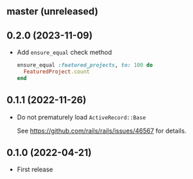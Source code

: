 ## master (unreleased)

## 0.2.0 (2023-11-09)

- Add `ensure_equal` check method

    ```ruby
    ensure_equal :featured_projects, to: 100 do
      FeaturedProject.count
    end
    ```

## 0.1.1 (2022-11-26)

- Do not prematurely load `ActiveRecord::Base`

    See https://github.com/rails/rails/issues/46567 for details.

## 0.1.0 (2022-04-21)

- First release
